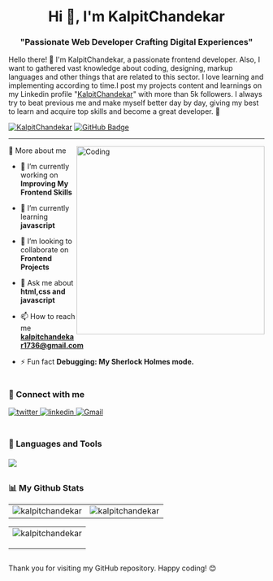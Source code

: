 <h1 align="center">Hi 👋, I'm KalpitChandekar</h1>

###

<h3 align="center">"Passionate Web Developer Crafting Digital Experiences"</h3>

Hello there! 👋 I'm KalpitChandekar, a passionate frontend developer. Also, I want to gathered vast knowledge about coding, designing, markup languages and other things that are related to this sector. I love learning and implementing according to time.I post my projects content and learnings on my Linkedin profile "[KalpitChandekar](https://www.linkedin.com/in/kalpit-chandekar-50a487255/)" with more than 5k followers. I always try to beat previous me and make myself better day by day, giving my best to learn and acquire top skills and become a great developer. 🎯

<p>
<a href="#"> <img src="https://komarev.com/ghpvc/?username=KalpitChandekar" alt="KalpitChandekar" /></a>
<a href="https://github.com/KalpitChandekar?tab=followers"><img src="https://img.shields.io/github/followers/KalpitChandekar?label=Followers&style=social" alt="GitHub Badge"></a>
</p>

<hr/>

<img align="right" alt="Coding" width="370"  src="https://media.tenor.com/rePDfDWO3XoAAAAd/hacking.gif" >

🚀 More about me

- 🔭 I’m currently working on **Improving My Frontend Skills**

- 🌱 I’m currently learning **javascript**

- 👯 I’m looking to collaborate on **Frontend Projects**

- 💬 Ask me about **html,css and javascript**

- 📫 How to reach me **kalpitchandekar1736@gmail.com**

- ⚡ Fun fact **Debugging: My Sherlock Holmes mode.**


#

<h3 align="left">🔗 Connect with me</h3>

<div align="left">
 
<a href="https://twitter.com/kalpitchandekar" target="_blank">
<img src=https://img.shields.io/badge/twitter-%2300acee.svg?&style=for-the-badge&logo=twitter&logoColor=white alt=twitter style="margin-bottom: 5px;" />
</a>
<a href="https://www.linkedin.com/in/kalpit-chandekar-50a487255/" target="_blank">
<img src=https://img.shields.io/badge/linkedin-%231E77B5.svg?&style=for-the-badge&logo=linkedin&logoColor=white alt=linkedin style="margin-bottom: 5px;" />
</a>
</a>
<a href="mailto:kalpitchandekar1736@gmail.com"><img alt="Gmail" src="https://img.shields.io/badge/Gmail-D14836?style=for-the-badge&logo=gmail&logoColor=white"/></a>
</div>
    

#

<h3 align="left" style="margin-bottom: 20px;" > 🧰 Languages and Tools</h3>

  <img align="center" src="https://skillicons.dev/icons?i=html,css,tailwind,js,bootstrap,sass,c,python,git,github,vscode,netlify,ai" />


 ##

 <h3 align="left"> 📊 My Github Stats</h3>

<table align="center">
  <tr>
    <td><img src="https://github-readme-stats.vercel.app/api?username=kalpitchandekar&show_icons=true&locale=en&theme=highcontrast&hide_border=true" alt="kalpitchandekar" /></td>
    <td><img src="https://github-readme-stats.vercel.app/api/top-langs?username=kalpitchandekar&show_icons=true&locale=en&layout=compact&theme=highcontrast&hide_border=true" alt="kalpitchandekar" /></td
  </tr>
</table>

<table <p align="center">
  <tr>
    <td><img align="center" src="https://github-readme-streak-stats.herokuapp.com/?user=KalpitChandekar&theme=highcontrast&hide_border=true" alt="kalpitchandekar" /></p></td>

  </tr>
</table>

##

Thank you for visiting my GitHub repository. Happy coding! 😊 

